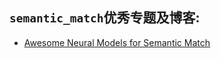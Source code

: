 ## `semantic_match`优秀专题及博客:
+ [Awesome Neural Models for Semantic Match](https://github.com/NTMC-Community/awesome-neural-models-for-semantic-match)
